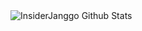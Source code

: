 <img align="left" alt="InsiderJanggo Github Stats" src="https://github-readme-stats.codestackr.vercel.app/api?username=InsiderJanggo&show_icons=true&hide_border=true" />


<!--
**InsiderJanggo/InsiderJanggo** is a ✨ _special_ ✨ repository because its `README.md` (this file) appears on your GitHub profile.

Here are some ideas to get you started:

- 🔭 I’m currently working on ...
- 🌱 I’m currently learning ...
- 👯 I’m looking to collaborate on ...
- 🤔 I’m looking for help with ...
- 💬 Ask me about ...
- 📫 How to reach me: ...
- 😄 Pronouns: ...
- ⚡ Fun fact: ...
-->

